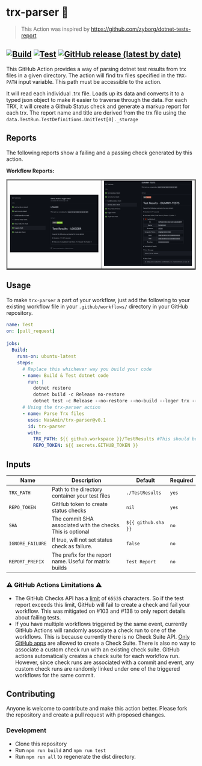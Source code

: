 # trx-parser 🧹

> This Action was inspired by https://github.com/zyborg/dotnet-tests-report

[![Build](https://github.com/NasAmin/trx-parser/workflows/Build/badge.svg?branch=main)](https://github.com/NasAmin/trx-parser/actions?workflow=Build)
[![Test](https://github.com/NasAmin/trx-parser/workflows/Test/badge.svg?branch=main)](https://github.com/NasAmin/trx-parser/actions?workflow=Test)
[![GitHub release (latest by date)](https://img.shields.io/github/v/release/NasAmin/trx-parser)](https://github.com/NasAmin/trx-parser/releases/latest)
---

This GitHub Action provides a way of parsing dotnet test results from trx files in a given directory. The action will find trx files specified in the `TRX-PATH` input variable. This path must be accessible to the action.

It will read each individual .trx file. Loads up its data and converts it to a typed json object to make it easier to traverse through the data.
For each TRX, it will create a Github Status check and generate a markup report for each trx. The report name and title are derived from the trx file using the `data.TestRun.TestDefinitions.UnitTest[0]._storage`

## Reports
The following reports show a failing and a passing check generated by this action.

**Workflow Reports:**
<table border="2">
  <tr><td><img width="450" src="docs/trx-check-passing.png" /></td>
  <td><img width="450" src="docs/trx-check-failing.png" /></td> </tr>
</table>

## Usage

To make `trx-parser` a part of your workflow, just add the following to your existing workflow file in your `.github/workflows/` directory in your GitHub repository.

```yml
name: Test
on: [pull_request]

jobs:
  Build:
    runs-on: ubuntu-latest
    steps:
      # Replace this whichever way you build your code
      - name: Build & Test dotnet code
        run: |
          dotnet restore
          dotnet build -c Release no-restore
          dotnet test -c Release --no-restore --no-build --loger trx --results-directory ./TestResults
      # Using the trx-parser action
      - name: Parse Trx files
        uses: NasAmin/trx-parser@v0.1
        id: trx-parser
        with:
          TRX_PATH: ${{ github.workspace }}/TestResults #This should be the path to your TRX files
          REPO_TOKEN: ${{ secrets.GITHUB_TOKEN }}          
```

## Inputs
| Name | Description | Default | Required |
| ---- | ----------- | ------- | -------- |
| `TRX_PATH` | Path to the directory container your test files | `./TestResults` | `yes` |
| `REPO_TOKEN` | GitHub token to create status checks  | `nil` | `yes` |
| `SHA` | The commit SHA associated with the checks. This is optional | `${{ github.sha }}` | `no` |
| `IGNORE_FAILURE` | If true, will not set status check as failure. | `false` | `no` |
| `REPORT_PREFIX` | The prefix for the report name. Useful for matrix builds | `Test Report` | `no` |



### ⚠️ GitHub Actions Limitations ⚠️
- The GitHub Checks API has a [limit](https://github.com/github/docs/issues/3765) of `65535` characters. So if the test report exceeds this limit, GitHub will fail to create a check and fail your workflow.
This was mitigated on #103 and #138 to only report details about failing tests. 
- If you have multiple workflows triggered by the same event, currently GitHub Actions will randomly associate a check run to one of the workflows. This is because currently there is no Check Suite API. [Only GitHub apps](https://docs.github.com/en/rest/reference/checks#check-suites) are allowed to create a Check Suite. There is also no way to associate a custom check run with an existing check suite.
GitHub actions automatically creates a check suite for each workflow run. However, since check runs are associated with a commit and event, any custom check runs are randomly linked under one of the triggered workflows for the same commit.

## Contributing
Anyone is welcome to contribute and make this action better. Please fork the repository and create a pull request with proposed changes.

### Development
* Clone this repository
* Run `npm run build` and `npm run test`
* Run `npm run all` to regenerate the dist directory.
